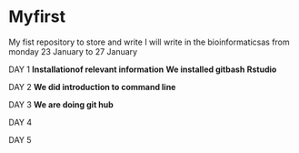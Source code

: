# Myfirst
My fist repository to store and write
I will write in the bioinformaticsas from monday 23 January to 27 January

DAY 1
**Installationof relevant information**
**We installed gitbash**
**Rstudio**

DAY 2
**We did introduction to command line**

DAY 3
**We are doing git hub**

DAY 4

DAY 5
